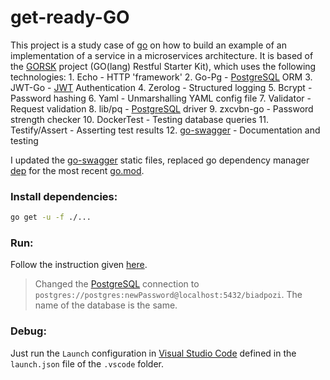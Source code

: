 # get-ready-GO

This project is a study case of [go] on how to build an example of an implementation of a service in a microservices architecture.
It is based of the [GORSK] project (GO(lang) Restful Starter Kit), which uses the following technologies:
    1. Echo - HTTP 'framework'
    2. Go-Pg - [PostgreSQL] ORM
    3. JWT-Go - [JWT] Authentication
    4. Zerolog - Structured logging
    5. Bcrypt - Password hashing
    6. Yaml - Unmarshalling YAML config file
    7. Validator - Request validation
    8. lib/pq - [PostgreSQL] driver
    9. zxcvbn-go - Password strength checker
    10. DockerTest - Testing database queries
    11. Testify/Assert - Asserting test results
    12. [go-swagger] - Documentation and testing

I updated the [go-swagger] static files, replaced go dependency manager [dep] for the most recent [go.mod].

### Install dependencies:
```bash
go get -u -f ./...
```

### Run:
Follow the instruction given [here](https://github.com/ribice/gorsk#getting-started).
 > Changed the [PostgreSQL] connection to `postgres://postgres:newPassword@localhost:5432/biadpozi`. The name of the database is the same.

### Debug:
Just run the `Launch` configuration in [Visual Studio Code] defined in the `launch.json` file of the `.vscode` folder.

[//]: # (These are reference links)

[dep]: <https://golang.github.io/dep/>
[go]: <https://golang.org/>
[gomock]: <https://github.com/golang/mock>
[GORSK]: <https://github.com/ribice/gorsk>
[go.mod]: <https://blog.golang.org/using-go-modules>
[go-swagger]: <https://github.com/go-swagger/go-swagger>
[JWT]: <https://jwt.io>
[PostgreSQL]: <https://www.postgresql.org/>
[Visual Studio Code]: <https://code.visualstudio.com/>